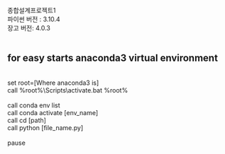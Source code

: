종합설계프로젝트1<br>
파이썬 버전 : 3.10.4<br>
장고 버전: 4.0.3<br>
<br>
## for easy starts anaconda3 virtual environment
<br>
set root=[Where anaconda3 is]<br>
call %root%\Scripts\activate.bat %root%<br>
<br>
call conda env list<br>
call conda activate [env_name]<br>
call cd [path]<br>
call python [file_name.py]<br>
<br>
pause

